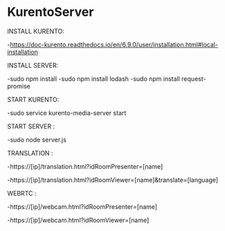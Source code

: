 # KurentoServer

INSTALL KURENTO:

-https://doc-kurento.readthedocs.io/en/6.9.0/user/installation.html#local-installation

INSTALL SERVER:

-sudo npm install
-sudo npm install lodash
-sudo npm install request-promise

 
START KURENTO:

-sudo service kurento-media-server start


START SERVER :

-sudo node server.js


TRANSLATION :

-https://[ip]/translation.html?idRoomPresenter=[name]

-https://[ip]/translation.html?idRoomViewer=[name]&translate=[language]


WEBRTC :

-https://[ip]/webcam.html?idRoomPresenter=[name]

-https://[ip]/webcam.html?idRoomViewer=[name]